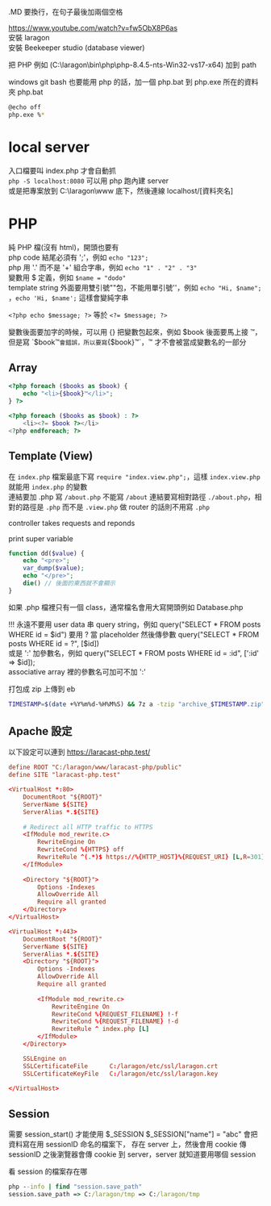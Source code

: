 .MD 要換行，在句子最後加兩個空格

https://www.youtube.com/watch?v=fw5ObX8P6as  
安裝 laragon  
安裝 Beekeeper studio (database viewer)

把 PHP 例如 (C:\laragon\bin\php\php-8.4.5-nts-Win32-vs17-x64) 加到 path

windows git bash 也要能用 php 的話，加一個 php.bat 到 php.exe 所在的資料夾
php.bat
```bash
@echo off
php.exe %*
```


# local server
入口檔要叫 index.php 才會自動抓  
`php -S localhost:8080` 可以用 php 跑內建 server  
或是把專案放到 C:\laragon\www 底下，然後連線 localhost/[資料夾名]


# PHP
純 PHP 檔(沒有 html)，開頭也要有 <?php，但可以不用寫 ?>  
php code 結尾必須有 ';'，例如 `echo "123";`  
php 用 '.' 而不是 '+' 組合字串，例如 `echo "1" . "2" . "3"`  
變數用 $ 定義，例如 `$name = "dodo"`  
template string 外面要用雙引號""包，不能用單引號''，例如 `echo "Hi, $name";` ，`echo 'Hi, $name';` 這樣會變純字串    
     
`<?php echo $message; ?>` 等於 `<?= $message; ?>`

變數後面要加字的時候，可以用 {} 把變數包起來，例如 $book 後面要馬上接 ™，但是寫 `$book™` 會錯誤，所以要寫 `{$book}™`，™ 才不會被當成變數名的一部分

## Array
```php
<?php foreach ($books as $book) {
    echo "<li>{$book}™</li>";
} ?>

<?php foreach ($books as $book) : ?>
    <li><?= $book ?></li>
<?php endforeach; ?>
```

## Template (View)
在 `index.php` 檔案最底下寫 `require "index.view.php";`，這樣 `index.view.php` 就能用 `index.php` 的變數  
連結要加 .php 寫 `/about.php` 不能寫 `/about`
連結要寫相對路徑 `./about.php`，相對的路徑是 `.php` 而不是 `.view.php`
做 router 的話則不用寫 `.php`

controller takes requests and reponds

print super variable
``` php
function dd($value) {
    echo "<pre>";
    var_dump($value);
    echo "</pre>";
    die() // 後面的東西就不會顯示
}
```

如果 .php 檔裡只有一個 class，通常檔名會用大寫開頭例如 Database.php  


!!! 永遠不要用 user data 串 query string，例如 query("SELECT * FROM posts WHERE id = $id")  
要用 ? 當 placeholder 然後傳參數 query("SELECT * FROM posts WHERE id = ?", [$id])  
或是 ':' 加參數名，例如 query("SELECT * FROM posts WHERE id = :id", [':id' => $id]);  
associative array 裡的參數名可加可不加 ':'


打包成 zip 上傳到 eb
```bash
TIMESTAMP=$(date +%Y%m%d-%H%M%S) && 7z a -tzip "archive_$TIMESTAMP.zip" . -x\!.git
```


## Apache 設定

以下設定可以連到 https://laracast-php.test/
```conf
define ROOT "C:/laragon/www/laracast-php/public"
define SITE "laracast-php.test"

<VirtualHost *:80> 
    DocumentRoot "${ROOT}"
    ServerName ${SITE}
    ServerAlias *.${SITE}
    
    # Redirect all HTTP traffic to HTTPS
    <IfModule mod_rewrite.c>
        RewriteEngine On
        RewriteCond %{HTTPS} off
        RewriteRule ^(.*)$ https://%{HTTP_HOST}%{REQUEST_URI} [L,R=301]
    </IfModule>
    
    <Directory "${ROOT}">
		Options -Indexes
        AllowOverride All
        Require all granted
    </Directory>
</VirtualHost>

<VirtualHost *:443>
    DocumentRoot "${ROOT}"
    ServerName ${SITE}
    ServerAlias *.${SITE}
    <Directory "${ROOT}">
		Options -Indexes
        AllowOverride All
        Require all granted
		
		<IfModule mod_rewrite.c>
			RewriteEngine On
			RewriteCond %{REQUEST_FILENAME} !-f
			RewriteCond %{REQUEST_FILENAME} !-d
			RewriteRule ^ index.php [L]
		</IfModule>
    </Directory>

    SSLEngine on
    SSLCertificateFile      C:/laragon/etc/ssl/laragon.crt
    SSLCertificateKeyFile   C:/laragon/etc/ssl/laragon.key
 
</VirtualHost>
```

## Session
需要 session_start() 才能使用 $_SESSION
$_SESSION["name"] = "abc" 會把資料寫在用 sessionID 命名的檔案下，
存在 server 上，然後會用 cookie 傳 sessionID
之後瀏覽器會傳 cookie 到 server，server 就知道要用哪個 session

看 session 的檔案存在哪
```cmd
php --info | find "session.save_path"
session.save_path => C:/laragon/tmp => C:/laragon/tmp
```